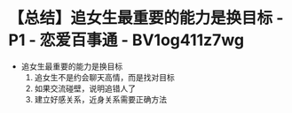# 【总结】追女生最重要的能力是换目标 - P1 - 恋爱百事通 - BV1og411z7wg

-   追女生最重要的能力是换目标
    1.  追女生不是约会聊天高情，而是找对目标
    2.  如果交流碰壁，说明追错人了
    3.  建立好感关系，近身关系需要正确方法